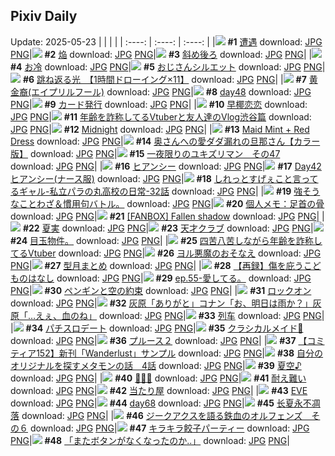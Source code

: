 ## Pixiv Daily
Update: 2025-05-23
|      |      |      |
| :----: | :----: | :----: |
|![](https://pixiv.microyu.workers.dev/c/240x480/img-master/img/2025/05/22/00/00/04/130665442_p0_master1200.jpg) **#1** [遭遇](https://www.pixiv.net/artworks/130665442) download: [JPG](https://pixiv.microyu.workers.dev/img-original/img/2025/05/22/00/00/04/130665442_p0.jpg) [PNG](https://pixiv.microyu.workers.dev/img-original/img/2025/05/22/00/00/04/130665442_p0.png)|![](https://pixiv.microyu.workers.dev/c/240x480/img-master/img/2025/05/21/06/13/05/130639550_p0_master1200.jpg) **#2** [焔](https://www.pixiv.net/artworks/130639550) download: [JPG](https://pixiv.microyu.workers.dev/img-original/img/2025/05/21/06/13/05/130639550_p0.jpg) [PNG](https://pixiv.microyu.workers.dev/img-original/img/2025/05/21/06/13/05/130639550_p0.png)|![](https://pixiv.microyu.workers.dev/c/240x480/img-master/img/2025/05/21/00/55/57/130634181_p0_master1200.jpg) **#3** [斜め後ろ](https://www.pixiv.net/artworks/130634181) download: [JPG](https://pixiv.microyu.workers.dev/img-original/img/2025/05/21/00/55/57/130634181_p0.jpg) [PNG](https://pixiv.microyu.workers.dev/img-original/img/2025/05/21/00/55/57/130634181_p0.png)|
|![](https://pixiv.microyu.workers.dev/c/240x480/img-master/img/2025/05/22/20/30/02/130690183_p0_master1200.jpg) **#4** [お冷](https://www.pixiv.net/artworks/130690183) download: [JPG](https://pixiv.microyu.workers.dev/img-original/img/2025/05/22/20/30/02/130690183_p0.jpg) [PNG](https://pixiv.microyu.workers.dev/img-original/img/2025/05/22/20/30/02/130690183_p0.png)|![](https://pixiv.microyu.workers.dev/c/240x480/img-master/img/2025/05/22/16/01/36/130682820_p0_master1200.jpg) **#5** [おじさんシルエット](https://www.pixiv.net/artworks/130682820) download: [JPG](https://pixiv.microyu.workers.dev/img-original/img/2025/05/22/16/01/36/130682820_p0.jpg) [PNG](https://pixiv.microyu.workers.dev/img-original/img/2025/05/22/16/01/36/130682820_p0.png)|![](https://pixiv.microyu.workers.dev/c/240x480/img-master/img/2025/05/21/00/01/11/130631991_p0_master1200.jpg) **#6** [跳ね返る光　【1時間ドローイング×11】](https://www.pixiv.net/artworks/130631991) download: [JPG](https://pixiv.microyu.workers.dev/img-original/img/2025/05/21/00/01/11/130631991_p0.jpg) [PNG](https://pixiv.microyu.workers.dev/img-original/img/2025/05/21/00/01/11/130631991_p0.png)|
|![](https://pixiv.microyu.workers.dev/c/240x480/img-master/img/2025/05/21/17/00/04/130650415_p0_master1200.jpg) **#7** [黄金裔(エイプリルフール)](https://www.pixiv.net/artworks/130650415) download: [JPG](https://pixiv.microyu.workers.dev/img-original/img/2025/05/21/17/00/04/130650415_p0.jpg) [PNG](https://pixiv.microyu.workers.dev/img-original/img/2025/05/21/17/00/04/130650415_p0.png)|![](https://pixiv.microyu.workers.dev/c/240x480/img-master/img/2025/05/21/01/23/51/130635099_p0_master1200.jpg) **#8** [day48](https://www.pixiv.net/artworks/130635099) download: [JPG](https://pixiv.microyu.workers.dev/img-original/img/2025/05/21/01/23/51/130635099_p0.jpg) [PNG](https://pixiv.microyu.workers.dev/img-original/img/2025/05/21/01/23/51/130635099_p0.png)|![](https://pixiv.microyu.workers.dev/c/240x480/img-master/img/2025/05/21/20/56/21/130657775_p0_master1200.jpg) **#9** [カード発行](https://www.pixiv.net/artworks/130657775) download: [JPG](https://pixiv.microyu.workers.dev/img-original/img/2025/05/21/20/56/21/130657775_p0.jpg) [PNG](https://pixiv.microyu.workers.dev/img-original/img/2025/05/21/20/56/21/130657775_p0.png)|
|![](https://pixiv.microyu.workers.dev/c/240x480/img-master/img/2025/05/21/18/52/47/130653504_p0_master1200.jpg) **#10** [早椰恋恋](https://www.pixiv.net/artworks/130653504) download: [JPG](https://pixiv.microyu.workers.dev/img-original/img/2025/05/21/18/52/47/130653504_p0.jpg) [PNG](https://pixiv.microyu.workers.dev/img-original/img/2025/05/21/18/52/47/130653504_p0.png)|![](https://pixiv.microyu.workers.dev/c/240x480/img-master/img/2025/05/21/21/17/09/130658821_p0_master1200.jpg) **#11** [年齢を詐称してるVtuberと友人達のVlog渋谷篇](https://www.pixiv.net/artworks/130658821) download: [JPG](https://pixiv.microyu.workers.dev/img-original/img/2025/05/21/21/17/09/130658821_p0.jpg) [PNG](https://pixiv.microyu.workers.dev/img-original/img/2025/05/21/21/17/09/130658821_p0.png)|![](https://pixiv.microyu.workers.dev/c/240x480/img-master/img/2025/05/21/01/10/43/130634712_p0_master1200.jpg) **#12** [Midnight](https://www.pixiv.net/artworks/130634712) download: [JPG](https://pixiv.microyu.workers.dev/img-original/img/2025/05/21/01/10/43/130634712_p0.jpg) [PNG](https://pixiv.microyu.workers.dev/img-original/img/2025/05/21/01/10/43/130634712_p0.png)|
|![](https://pixiv.microyu.workers.dev/c/240x480/img-master/img/2025/05/21/00/00/23/130631817_p0_master1200.jpg) **#13** [Maid Mint + Red Dress](https://www.pixiv.net/artworks/130631817) download: [JPG](https://pixiv.microyu.workers.dev/img-original/img/2025/05/21/00/00/23/130631817_p0.jpg) [PNG](https://pixiv.microyu.workers.dev/img-original/img/2025/05/21/00/00/23/130631817_p0.png)|![](https://pixiv.microyu.workers.dev/c/240x480/img-master/img/2025/05/21/00/01/20/130632016_p0_master1200.jpg) **#14** [奥さんへの愛ダダ漏れの旦那さん【カラー版】](https://www.pixiv.net/artworks/130632016) download: [JPG](https://pixiv.microyu.workers.dev/img-original/img/2025/05/21/00/01/20/130632016_p0.jpg) [PNG](https://pixiv.microyu.workers.dev/img-original/img/2025/05/21/00/01/20/130632016_p0.png)|![](https://pixiv.microyu.workers.dev/c/240x480/img-master/img/2025/05/21/17/49/41/130651578_p0_master1200.jpg) **#15** [一夜限りのユキズリマン　その47](https://www.pixiv.net/artworks/130651578) download: [JPG](https://pixiv.microyu.workers.dev/img-original/img/2025/05/21/17/49/41/130651578_p0.jpg) [PNG](https://pixiv.microyu.workers.dev/img-original/img/2025/05/21/17/49/41/130651578_p0.png)|
|![](https://pixiv.microyu.workers.dev/c/240x480/img-master/img/2025/05/21/19/00/01/130653677_p0_master1200.jpg) **#16** [ヒアンシー](https://www.pixiv.net/artworks/130653677) download: [JPG](https://pixiv.microyu.workers.dev/img-original/img/2025/05/21/19/00/01/130653677_p0.jpg) [PNG](https://pixiv.microyu.workers.dev/img-original/img/2025/05/21/19/00/01/130653677_p0.png)|![](https://pixiv.microyu.workers.dev/c/240x480/img-master/img/2025/05/21/06/06/34/130639469_p0_master1200.jpg) **#17** [Day42 ヒアンシー(ナース服)](https://www.pixiv.net/artworks/130639469) download: [JPG](https://pixiv.microyu.workers.dev/img-original/img/2025/05/21/06/06/34/130639469_p0.jpg) [PNG](https://pixiv.microyu.workers.dev/img-original/img/2025/05/21/06/06/34/130639469_p0.png)|![](https://pixiv.microyu.workers.dev/c/240x480/img-master/img/2025/05/22/00/11/00/130666364_p0_master1200.jpg) **#18** [しれっとすげぇこと言ってるギャル-私立パラの丸高校の日常-32話](https://www.pixiv.net/artworks/130666364) download: [JPG](https://pixiv.microyu.workers.dev/img-original/img/2025/05/22/00/11/00/130666364_p0.jpg) [PNG](https://pixiv.microyu.workers.dev/img-original/img/2025/05/22/00/11/00/130666364_p0.png)|
|![](https://pixiv.microyu.workers.dev/c/240x480/img-master/img/2025/05/21/07/44/24/130640908_p0_master1200.jpg) **#19** [強そうなことわざ＆慣用句バトル。](https://www.pixiv.net/artworks/130640908) download: [JPG](https://pixiv.microyu.workers.dev/img-original/img/2025/05/21/07/44/24/130640908_p0.jpg) [PNG](https://pixiv.microyu.workers.dev/img-original/img/2025/05/21/07/44/24/130640908_p0.png)|![](https://pixiv.microyu.workers.dev/c/240x480/img-master/img/2025/05/22/06/00/05/130673066_p0_master1200.jpg) **#20** [個人メモ：足首の骨](https://www.pixiv.net/artworks/130673066) download: [JPG](https://pixiv.microyu.workers.dev/img-original/img/2025/05/22/06/00/05/130673066_p0.jpg) [PNG](https://pixiv.microyu.workers.dev/img-original/img/2025/05/22/06/00/05/130673066_p0.png)|![](https://pixiv.microyu.workers.dev/c/240x480/img-master/img/2025/05/21/01/56/43/130634470_p0_master1200.jpg) **#21** [[FANBOX] Fallen shadow](https://www.pixiv.net/artworks/130634470) download: [JPG](https://pixiv.microyu.workers.dev/img-original/img/2025/05/21/01/56/43/130634470_p0.jpg) [PNG](https://pixiv.microyu.workers.dev/img-original/img/2025/05/21/01/56/43/130634470_p0.png)|
|![](https://pixiv.microyu.workers.dev/c/240x480/img-master/img/2025/05/22/00/00/14/130665537_p0_master1200.jpg) **#22** [夏実](https://www.pixiv.net/artworks/130665537) download: [JPG](https://pixiv.microyu.workers.dev/img-original/img/2025/05/22/00/00/14/130665537_p0.jpg) [PNG](https://pixiv.microyu.workers.dev/img-original/img/2025/05/22/00/00/14/130665537_p0.png)|![](https://pixiv.microyu.workers.dev/c/240x480/img-master/img/2025/05/21/00/28/41/130633208_p0_master1200.jpg) **#23** [天才クラブ](https://www.pixiv.net/artworks/130633208) download: [JPG](https://pixiv.microyu.workers.dev/img-original/img/2025/05/21/00/28/41/130633208_p0.jpg) [PNG](https://pixiv.microyu.workers.dev/img-original/img/2025/05/21/00/28/41/130633208_p0.png)|![](https://pixiv.microyu.workers.dev/c/240x480/img-master/img/2025/05/21/19/08/50/130653625_p0_master1200.jpg) **#24** [目玉物件。](https://www.pixiv.net/artworks/130653625) download: [JPG](https://pixiv.microyu.workers.dev/img-original/img/2025/05/21/19/08/50/130653625_p0.jpg) [PNG](https://pixiv.microyu.workers.dev/img-original/img/2025/05/21/19/08/50/130653625_p0.png)|
|![](https://pixiv.microyu.workers.dev/c/240x480/img-master/img/2025/05/22/21/22/41/130692257_p0_master1200.jpg) **#25** [四苦八苦しながら年齢を詐称してるVtuber](https://www.pixiv.net/artworks/130692257) download: [JPG](https://pixiv.microyu.workers.dev/img-original/img/2025/05/22/21/22/41/130692257_p0.jpg) [PNG](https://pixiv.microyu.workers.dev/img-original/img/2025/05/22/21/22/41/130692257_p0.png)|![](https://pixiv.microyu.workers.dev/c/240x480/img-master/img/2025/05/21/00/00/14/130631757_p0_master1200.jpg) **#26** [ヨル悪魔のおそなえ](https://www.pixiv.net/artworks/130631757) download: [JPG](https://pixiv.microyu.workers.dev/img-original/img/2025/05/21/00/00/14/130631757_p0.jpg) [PNG](https://pixiv.microyu.workers.dev/img-original/img/2025/05/21/00/00/14/130631757_p0.png)|![](https://pixiv.microyu.workers.dev/c/240x480/img-master/img/2025/05/22/00/18/11/130666652_p0_master1200.jpg) **#27** [型月まとめ](https://www.pixiv.net/artworks/130666652) download: [JPG](https://pixiv.microyu.workers.dev/img-original/img/2025/05/22/00/18/11/130666652_p0.jpg) [PNG](https://pixiv.microyu.workers.dev/img-original/img/2025/05/22/00/18/11/130666652_p0.png)|
|![](https://pixiv.microyu.workers.dev/c/240x480/img-master/img/2025/05/22/18/18/44/130686045_p0_master1200.jpg) **#28** [【再録】傷を庇うこどものはなし](https://www.pixiv.net/artworks/130686045) download: [JPG](https://pixiv.microyu.workers.dev/img-original/img/2025/05/22/18/18/44/130686045_p0.jpg) [PNG](https://pixiv.microyu.workers.dev/img-original/img/2025/05/22/18/18/44/130686045_p0.png)|![](https://pixiv.microyu.workers.dev/c/240x480/img-master/img/2025/05/21/19/55/13/130655484_p0_master1200.jpg) **#29** [ep.55-愛してる。](https://www.pixiv.net/artworks/130655484) download: [JPG](https://pixiv.microyu.workers.dev/img-original/img/2025/05/21/19/55/13/130655484_p0.jpg) [PNG](https://pixiv.microyu.workers.dev/img-original/img/2025/05/21/19/55/13/130655484_p0.png)|![](https://pixiv.microyu.workers.dev/c/240x480/img-master/img/2025/05/21/19/41/32/130655083_p0_master1200.jpg) **#30** [ペンギンと空の約束](https://www.pixiv.net/artworks/130655083) download: [JPG](https://pixiv.microyu.workers.dev/img-original/img/2025/05/21/19/41/32/130655083_p0.jpg) [PNG](https://pixiv.microyu.workers.dev/img-original/img/2025/05/21/19/41/32/130655083_p0.png)|
|![](https://pixiv.microyu.workers.dev/c/240x480/img-master/img/2025/05/21/00/00/14/130631766_p0_master1200.jpg) **#31** [ロックオン](https://www.pixiv.net/artworks/130631766) download: [JPG](https://pixiv.microyu.workers.dev/img-original/img/2025/05/21/00/00/14/130631766_p0.jpg) [PNG](https://pixiv.microyu.workers.dev/img-original/img/2025/05/21/00/00/14/130631766_p0.png)|![](https://pixiv.microyu.workers.dev/c/240x480/img-master/img/2025/05/21/14/37/24/130647797_p0_master1200.jpg) **#32** [灰原「ありがと」コナン「お、明日は雨か？」灰原「…えぇ、血のね」](https://www.pixiv.net/artworks/130647797) download: [JPG](https://pixiv.microyu.workers.dev/img-original/img/2025/05/21/14/37/24/130647797_p0.jpg) [PNG](https://pixiv.microyu.workers.dev/img-original/img/2025/05/21/14/37/24/130647797_p0.png)|![](https://pixiv.microyu.workers.dev/c/240x480/img-master/img/2025/05/21/02/02/15/130636057_p0_master1200.jpg) **#33** [列车](https://www.pixiv.net/artworks/130636057) download: [JPG](https://pixiv.microyu.workers.dev/img-original/img/2025/05/21/02/02/15/130636057_p0.jpg) [PNG](https://pixiv.microyu.workers.dev/img-original/img/2025/05/21/02/02/15/130636057_p0.png)|
|![](https://pixiv.microyu.workers.dev/c/240x480/img-master/img/2025/05/22/23/02/49/130696329_p0_master1200.jpg) **#34** [パチスロデート](https://www.pixiv.net/artworks/130696329) download: [JPG](https://pixiv.microyu.workers.dev/img-original/img/2025/05/22/23/02/49/130696329_p0.jpg) [PNG](https://pixiv.microyu.workers.dev/img-original/img/2025/05/22/23/02/49/130696329_p0.png)|![](https://pixiv.microyu.workers.dev/c/240x480/img-master/img/2025/05/21/21/33/37/130659521_p0_master1200.jpg) **#35** [クラシカルメイド🎼](https://www.pixiv.net/artworks/130659521) download: [JPG](https://pixiv.microyu.workers.dev/img-original/img/2025/05/21/21/33/37/130659521_p0.jpg) [PNG](https://pixiv.microyu.workers.dev/img-original/img/2025/05/21/21/33/37/130659521_p0.png)|![](https://pixiv.microyu.workers.dev/c/240x480/img-master/img/2025/05/22/00/30/05/130667128_p0_master1200.jpg) **#36** [プルース２](https://www.pixiv.net/artworks/130667128) download: [JPG](https://pixiv.microyu.workers.dev/img-original/img/2025/05/22/00/30/05/130667128_p0.jpg) [PNG](https://pixiv.microyu.workers.dev/img-original/img/2025/05/22/00/30/05/130667128_p0.png)|
|![](https://pixiv.microyu.workers.dev/c/240x480/img-master/img/2025/05/22/16/30/04/130683348_p0_master1200.jpg) **#37** [【コミティア152】新刊「Wanderlust」サンプル](https://www.pixiv.net/artworks/130683348) download: [JPG](https://pixiv.microyu.workers.dev/img-original/img/2025/05/22/16/30/04/130683348_p0.jpg) [PNG](https://pixiv.microyu.workers.dev/img-original/img/2025/05/22/16/30/04/130683348_p0.png)|![](https://pixiv.microyu.workers.dev/c/240x480/img-master/img/2025/05/21/04/46/27/130638396_p0_master1200.jpg) **#38** [自分のオリジナルを探すメタモンの話　4話](https://www.pixiv.net/artworks/130638396) download: [JPG](https://pixiv.microyu.workers.dev/img-original/img/2025/05/21/04/46/27/130638396_p0.jpg) [PNG](https://pixiv.microyu.workers.dev/img-original/img/2025/05/21/04/46/27/130638396_p0.png)|![](https://pixiv.microyu.workers.dev/c/240x480/img-master/img/2025/05/22/13/03/34/130679781_p0_master1200.jpg) **#39** [夏空♪](https://www.pixiv.net/artworks/130679781) download: [JPG](https://pixiv.microyu.workers.dev/img-original/img/2025/05/22/13/03/34/130679781_p0.jpg) [PNG](https://pixiv.microyu.workers.dev/img-original/img/2025/05/22/13/03/34/130679781_p0.png)|
|![](https://pixiv.microyu.workers.dev/c/240x480/img-master/img/2025/05/21/20/30/35/130656923_p0_master1200.jpg) **#40** [🌈🦄✨](https://www.pixiv.net/artworks/130656923) download: [JPG](https://pixiv.microyu.workers.dev/img-original/img/2025/05/21/20/30/35/130656923_p0.jpg) [PNG](https://pixiv.microyu.workers.dev/img-original/img/2025/05/21/20/30/35/130656923_p0.png)|![](https://pixiv.microyu.workers.dev/c/240x480/img-master/img/2025/05/21/01/49/43/130635782_p0_master1200.jpg) **#41** [耐え難い](https://www.pixiv.net/artworks/130635782) download: [JPG](https://pixiv.microyu.workers.dev/img-original/img/2025/05/21/01/49/43/130635782_p0.jpg) [PNG](https://pixiv.microyu.workers.dev/img-original/img/2025/05/21/01/49/43/130635782_p0.png)|![](https://pixiv.microyu.workers.dev/c/240x480/img-master/img/2025/05/22/14/23/16/130681111_p0_master1200.jpg) **#42** [当たり屋](https://www.pixiv.net/artworks/130681111) download: [JPG](https://pixiv.microyu.workers.dev/img-original/img/2025/05/22/14/23/16/130681111_p0.jpg) [PNG](https://pixiv.microyu.workers.dev/img-original/img/2025/05/22/14/23/16/130681111_p0.png)|
|![](https://pixiv.microyu.workers.dev/c/240x480/img-master/img/2025/05/21/00/01/13/130631996_p0_master1200.jpg) **#43** [EVE](https://www.pixiv.net/artworks/130631996) download: [JPG](https://pixiv.microyu.workers.dev/img-original/img/2025/05/21/00/01/13/130631996_p0.jpg) [PNG](https://pixiv.microyu.workers.dev/img-original/img/2025/05/21/00/01/13/130631996_p0.png)|![](https://pixiv.microyu.workers.dev/c/240x480/img-master/img/2025/05/21/20/52/32/130657639_p0_master1200.jpg) **#44** [day68](https://www.pixiv.net/artworks/130657639) download: [JPG](https://pixiv.microyu.workers.dev/img-original/img/2025/05/21/20/52/32/130657639_p0.jpg) [PNG](https://pixiv.microyu.workers.dev/img-original/img/2025/05/21/20/52/32/130657639_p0.png)|![](https://pixiv.microyu.workers.dev/c/240x480/img-master/img/2025/05/22/12/37/05/130679316_p0_master1200.jpg) **#45** [长夏永不凋落](https://www.pixiv.net/artworks/130679316) download: [JPG](https://pixiv.microyu.workers.dev/img-original/img/2025/05/22/12/37/05/130679316_p0.jpg) [PNG](https://pixiv.microyu.workers.dev/img-original/img/2025/05/22/12/37/05/130679316_p0.png)|
|![](https://pixiv.microyu.workers.dev/c/240x480/img-master/img/2025/05/21/00/16/19/130631798_p0_master1200.jpg) **#46** [ジークアクスを語る鉄血のオルフェンズ　その６](https://www.pixiv.net/artworks/130631798) download: [JPG](https://pixiv.microyu.workers.dev/img-original/img/2025/05/21/00/16/19/130631798_p0.jpg) [PNG](https://pixiv.microyu.workers.dev/img-original/img/2025/05/21/00/16/19/130631798_p0.png)|![](https://pixiv.microyu.workers.dev/c/240x480/img-master/img/2025/05/21/14/50/06/130647986_p0_master1200.jpg) **#47** [キラキラ餃子パーティー](https://www.pixiv.net/artworks/130647986) download: [JPG](https://pixiv.microyu.workers.dev/img-original/img/2025/05/21/14/50/06/130647986_p0.jpg) [PNG](https://pixiv.microyu.workers.dev/img-original/img/2025/05/21/14/50/06/130647986_p0.png)|![](https://pixiv.microyu.workers.dev/c/240x480/img-master/img/2025/05/21/00/00/09/130631714_p0_master1200.jpg) **#48** [「またボタンがなくなったのか..」](https://www.pixiv.net/artworks/130631714) download: [JPG](https://pixiv.microyu.workers.dev/img-original/img/2025/05/21/00/00/09/130631714_p0.jpg) [PNG](https://pixiv.microyu.workers.dev/img-original/img/2025/05/21/00/00/09/130631714_p0.png)|
